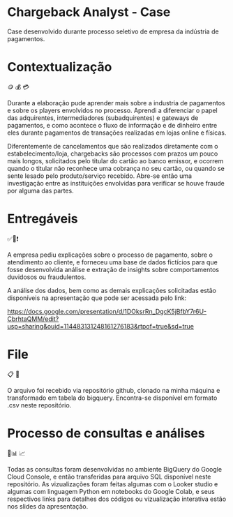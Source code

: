 
# Chargeback Analyst - Case 

Case desenvolvido durante processo seletivo de empresa da indústria de pagamentos.

# Contextualização
🪙 💰 💳

Durante a elaboração pude aprender mais sobre a industria de pagamentos e sobre os players envolvidos no processo.
Aprendi a diferenciar o papel das adquirentes, intermediadores (subadquirentes) e gateways de pagamentos, e como acontece o fluxo de informação e de dinheiro entre eles durante pagamentos de transações realizadas em lojas online e físicas.

Diferentemente de cancelamentos que são realizados diretamente com o estabelecimento/loja, chargebacks são processos com prazos um pouco mais longos, solicitados pelo titular do cartão ao banco emissor, e ocorrem quando o titular não reconhece uma cobrança no seu cartão, ou quando se sente lesado pelo produto/serviço recebido. Abre-se então uma investigação entre as instituições envolvidas para verificar se houve fraude por alguma das partes.

# Entregáveis
✅📍❗️

A empresa pediu explicações sobre o processo de pagamento, sobre o atendimento ao cliente, e forneceu uma base de dados fictícios para que fosse desenvolvida análise e extração de insights sobre comportamentos duvidosos ou fraudulentos.

A análise dos dados, bem como as demais explicações solicitadas estão disponíveis na apresentação que pode ser acessada pelo link:

https://docs.google.com/presentation/d/1DOksrRn_DgcK5jBfbY7r6U-CbrhtaQMM/edit?usp=sharing&ouid=114483131248161276183&rtpof=true&sd=true

# File
📋 📁 

O arquivo foi recebido via repositório github, clonado na minha máquina e transformado em tabela do bigquery.
Encontra-se disponível em formato .csv neste repositório.

# Processo de consultas e análises 
🔎📊 📈

Todas as consultas foram desenvolvidas no ambiente BigQuery do Google Cloud Console, e então transferidas para arquivo SQL disponível neste repositório.
As vizualizações foram feitas algumas com o Looker studio e algumas com linguagem Python em notebooks do Google Colab, e seus respectivos links para detalhes dos códigos ou vizualização interativa estão nos slides da apresentação.
